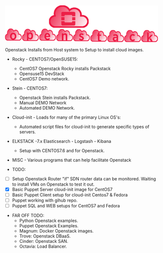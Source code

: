 
![openstack Installs](./gh_img/openstack_installs.png)


Openstack Installs from Host system to Setup to install cloud images. 

* Rocky - CENTOS7/OpenSUSE15:
  * CentOS7 Openstack Rocky installs Packstack
  * Opensuse15 DevStack
  * CentOS7 Demo network.

* Stein - CENTOS7:
  * Openstack Stein installs Packstack.
  * Manual DEMO Network 
  * Automated DEMO Network.

* Cloud-init - Loads for many of the primary Linux OS's:
  * Automated script files for cloud-init to generate specific types of servers.

* ELKSTACK -7.x Elasticsearch - Logstash - Kibana
  *  Setup with CENTOS7.6 and for Openstack. 

* MISC - Various programs that can help facilitate Openstack


* TODO:

 - [ ] Setup Openstack Router "if" SDN router data can be monitored. Waiting to install VMs on Openstack to test it out. 
 - [X] Basic Puppet Server cloud-init image for CentOS7 
 - [ ] Basic Puppet Client setup for cloud-init Centos7 & Fedora
 - [ ] Puppet working with gihub repo. 
 - [ ] Puppet SQL and WEB setups for CentOS7 and Fedora

* FAR OFF TODO:
  * Python Openstack examples.
  * Puppet Openstack Examples.
  * Magnum: Docker Openstack images.
  * Trove: Openstack DBaaS.
  * Cinder: Openstack SAN.
  * Octavia: Load Balancer. 

   
   

